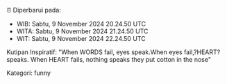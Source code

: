 ⏰ Diperbarui pada:
- WIB: Sabtu, 9 November 2024 20.24.50 UTC
- WITA: Sabtu, 9 November 2024 21.24.50 UTC
- WIT: Sabtu, 9 November 2024 22.24.50 UTC

Kutipan Inspiratif:
"When WORDS fail, eyes speak.When eyes fail,?HEART? speaks. When HEART fails, nothing speaks they put cotton in the nose"


Kategori: funny

